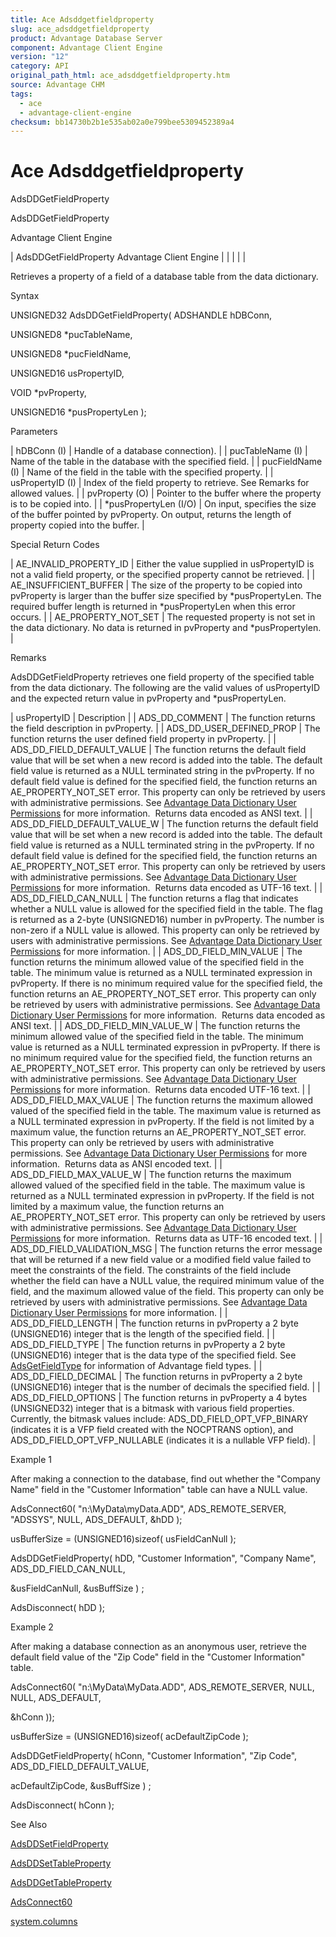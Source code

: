 ```yaml
---
title: Ace Adsddgetfieldproperty
slug: ace_adsddgetfieldproperty
product: Advantage Database Server
component: Advantage Client Engine
version: "12"
category: API
original_path_html: ace_adsddgetfieldproperty.htm
source: Advantage CHM
tags:
  - ace
  - advantage-client-engine
checksum: bb14730b2b1e535ab02a0e799bee5309452389a4
---
```


# Ace Adsddgetfieldproperty

AdsDDGetFieldProperty

AdsDDGetFieldProperty

Advantage Client Engine

| AdsDDGetFieldProperty  Advantage Client Engine |  |  |  |  |

Retrieves a property of a field of a database table from the data dictionary.

Syntax

UNSIGNED32 AdsDDGetFieldProperty( ADSHANDLE hDBConn,

UNSIGNED8 \*pucTableName,

UNSIGNED8 \*pucFieldName,

UNSIGNED16 usPropertyID,

VOID \*pvProperty,

UNSIGNED16 \*pusPropertyLen );

Parameters

| hDBConn (I) | Handle of a database connection). |
| pucTableName (I) | Name of the table in the database with the specified field. |
| pucFieldName (I) | Name of the field in the table with the specified property. |
| usPropertyID (I) | Index of the field property to retrieve. See Remarks for allowed values. |
| pvProperty (O) | Pointer to the buffer where the property is to be copied into. |
| \*pusPropertyLen (I/O) | On input, specifies the size of the buffer pointed by pvProperty. On output, returns the length of property copied into the buffer. |

Special Return Codes

| AE\_INVALID\_PROPERTY\_ID | Either the value supplied in usPropertyID is not a valid field property, or the specified property cannot be retrieved. |
| AE\_INSUFFICIENT\_BUFFER | The size of the property to be copied into pvProperty is larger than the buffer size specified by \*pusPropertyLen. The required buffer length is returned in \*pusPropertyLen when this error occurs. |
| AE\_PROPERTY\_NOT\_SET | The requested property is not set in the data dictionary. No data is returned in pvProperty and \*pusPropertylen. |

Remarks

AdsDDGetFieldProperty retrieves one field property of the specified table from the data dictionary. The following are the valid values of usPropertyID and the expected return value in pvProperty and \*pusPropertyLen.

| usPropertyID | Description |
| ADS\_DD\_COMMENT | The function returns the field description in pvProperty. |
| ADS\_DD\_USER\_DEFINED\_PROP | The function returns the user defined field property in pvProperty. |
| ADS\_DD\_FIELD\_DEFAULT\_VALUE | The function returns the default field value that will be set when a new record is added into the table. The default field value is returned as a NULL terminated string in the pvProperty. If no default field value is defined for the specified field, the function returns an AE\_PROPERTY\_NOT\_SET error. This property can only be retrieved by users with administrative permissions. See [Advantage Data Dictionary User Permissions](master_advantage_data_dictionary_user_permissions.md) for more information.  Returns data encoded as ANSI text. |
| ADS\_DD\_FIELD\_DEFAULT\_VALUE\_W | The function returns the default field value that will be set when a new record is added into the table. The default field value is returned as a NULL terminated string in the pvProperty. If no default field value is defined for the specified field, the function returns an AE\_PROPERTY\_NOT\_SET error. This property can only be retrieved by users with administrative permissions. See [Advantage Data Dictionary User Permissions](master_advantage_data_dictionary_user_permissions.md) for more information.  Returns data encoded as UTF-16 text. |
| ADS\_DD\_FIELD\_CAN\_NULL | The function returns a flag that indicates whether a NULL value is allowed for the specified field in the table. The flag is returned as a 2-byte (UNSIGNED16) number in pvProperty. The number is non-zero if a NULL value is allowed. This property can only be retrieved by users with administrative permissions. See [Advantage Data Dictionary User Permissions](master_advantage_data_dictionary_user_permissions.md) for more information. |
| ADS\_DD\_FIELD\_MIN\_VALUE | The function returns the minimum allowed value of the specified field in the table. The minimum value is returned as a NULL terminated expression in pvProperty. If there is no minimum required value for the specified field, the function returns an AE\_PROPERTY\_NOT\_SET error. This property can only be retrieved by users with administrative permissions. See [Advantage Data Dictionary User Permissions](master_advantage_data_dictionary_user_permissions.md) for more information.  Returns data encoded as ANSI text. |
| ADS\_DD\_FIELD\_MIN\_VALUE\_W | The function returns the minimum allowed value of the specified field in the table. The minimum value is returned as a NULL terminated expression in pvProperty. If there is no minimum required value for the specified field, the function returns an AE\_PROPERTY\_NOT\_SET error. This property can only be retrieved by users with administrative permissions. See [Advantage Data Dictionary User Permissions](master_advantage_data_dictionary_user_permissions.md) for more information.  Returns data encoded UTF-16 text. |
| ADS\_DD\_FIELD\_MAX\_VALUE | The function returns the maximum allowed valued of the specified field in the table. The maximum value is returned as a NULL terminated expression in pvProperty. If the field is not limited by a maximum value, the function returns an AE\_PROPERTY\_NOT\_SET error. This property can only be retrieved by users with administrative permissions. See [Advantage Data Dictionary User Permissions](master_advantage_data_dictionary_user_permissions.md) for more information.  Returns data as ANSI encoded text. |
| ADS\_DD\_FIELD\_MAX\_VALUE\_W | The function returns the maximum allowed valued of the specified field in the table. The maximum value is returned as a NULL terminated expression in pvProperty. If the field is not limited by a maximum value, the function returns an AE\_PROPERTY\_NOT\_SET error. This property can only be retrieved by users with administrative permissions. See [Advantage Data Dictionary User Permissions](master_advantage_data_dictionary_user_permissions.md) for more information.  Returns data as UTF-16 encoded text. |
| ADS\_DD\_FIELD\_VALIDATION\_MSG | The function returns the error message that will be returned if a new field value or a modified field value failed to meet the constraints of the field. The constraints of the field include whether the field can have a NULL value, the required minimum value of the field, and the maximum allowed value of the field. This property can only be retrieved by users with administrative permissions. See [Advantage Data Dictionary User Permissions](master_advantage_data_dictionary_user_permissions.md) for more information. |
| ADS\_DD\_FIELD\_LENGTH | The function returns in pvProperty a 2 byte (UNSIGNED16) integer that is the length of the specified field. |
| ADS\_DD\_FIELD\_TYPE | The function returns in pvProperty a 2 byte (UNSIGNED16) integer that is the data type of the specified field. See [AdsGetFieldType](ace_adsgetfieldtype.md) for information of Advantage field types. |
| ADS\_DD\_FIELD\_DECIMAL | The function returns in pvProperty a 2 byte (UNSIGNED16) integer that is the number of decimals the specified field. |
| ADS\_DD\_FIELD\_OPTIONS | The function returns in pvProperty a 4 bytes (UNSIGNED32) integer that is a bitmask with various field properties. Currently, the bitmask values include: ADS\_DD\_FIELD\_OPT\_VFP\_BINARY (indicates it is a VFP field created with the NOCPTRANS option), and ADS\_DD\_FIELD\_OPT\_VFP\_NULLABLE (indicates it is a nullable VFP field). |

Example 1

After making a connection to the database, find out whether the "Company Name" field in the "Customer Information" table can have a NULL value.

AdsConnect60( "n:\\MyData\\myData.ADD", ADS\_REMOTE\_SERVER, "ADSSYS", NULL, ADS\_DEFAULT, &hDD );

usBufferSize = (UNSIGNED16)sizeof( usFieldCanNull );

AdsDDGetFieldProperty( hDD, "Customer Information", "Company Name", ADS\_DD\_FIELD\_CAN\_NULL,

&usFieldCanNull, &usBuffSize ) ;

AdsDisconnect( hDD );

Example 2

After making a database connection as an anonymous user, retrieve the default field value of the "Zip Code" field in the "Customer Information" table.

AdsConnect60( "n:\\MyData\\MyData.ADD", ADS\_REMOTE\_SERVER, NULL, NULL, ADS\_DEFAULT,

&hConn ));

usBufferSize = (UNSIGNED16)sizeof( acDefaultZipCode );

AdsDDGetFieldProperty( hConn, "Customer Information", "Zip Code", ADS\_DD\_FIELD\_DEFAULT\_VALUE,

acDefaultZipCode, &usBuffSize ) ;

AdsDisconnect( hConn );

See Also

[AdsDDSetFieldProperty](ace_adsddsetfieldproperty.md)

[AdsDDSetTableProperty](ace_adsddsettableproperty.md)

[AdsDDGetTableProperty](ace_adsddgettableproperty.md)

[AdsConnect60](ace_adsconnect60.md)

[system.columns](master_system_columns.md)
